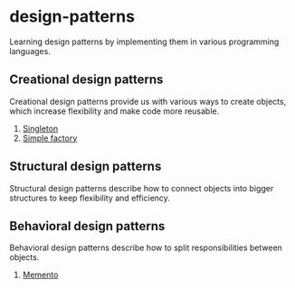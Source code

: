 # design-patterns

Learning design patterns by implementing them in various programming languages.

## Creational design patterns
Creational design patterns provide us with various ways to create objects, which increase flexibility and make code more reusable.

1. [Singleton](creational/singleton)
2. [Simple factory](creational/simple-factory)

## Structural design patterns
Structural design patterns describe how to connect objects into bigger structures to keep flexibility and efficiency.

## Behavioral design patterns
Behavioral design patterns describe how to split responsibilities between objects.

1. [Memento](behavioral/memento)
